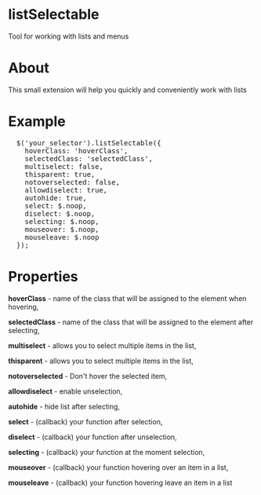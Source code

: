 # listSelectable
Tool for working with lists and menus

# About
This small extension will help you quickly and conveniently work with lists

# Example

<pre>
  $('your_selector').listSelectable({
    hoverClass: 'hoverClass',
    selectedClass: 'selectedClass',
    multiselect: false,
    thisparent: true,
    notoverselected: false,
    allowdiselect: true,
    autohide: true,
    select: $.noop,
    diselect: $.noop,
    selecting: $.noop,
    mouseover: $.noop,
    mouseleave: $.noop
  });
</pre>

# Properties
  <p><b>hoverClass</b> - name of the class that will be assigned to the element when hovering,</p>
  <p><b>selectedClass</b> - name of the class that will be assigned to the element after selecting,</p>
  <p><b>multiselect</b> - allows you to select multiple items in the list,</p>
  <p><b>thisparent</b> - allows you to select multiple items in the list,</p>
  <p><b>notoverselected</b> - Don't hover the selected item,</p>
  <p><b>allowdiselect</b> - enable unselection,</p>
  <p><b>autohide</b> - hide list after selecting,</p>
  <p><b>select</b> - (callback) your function after selection,</p>
  <p><b>diselect</b> - (callback) your function after unselection,</p>
  <p><b>selecting</b> - (callback) your function at the moment selection,</p>
  <p><b>mouseover</b> - (callback) your function hovering over an item in a list,</p>
  <p><b>mouseleave</b> - (callback) your function hovering leave an item in a list</p>
  
